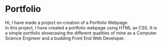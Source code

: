 # Portfolio

Hi, I have made a project on creation of a Portfolio Webpage.<br>
In this project, I have created a portfolio webpage using HTML an CSS.
It is a simple portfolio showcasing the different qualities of mine as a Computer Science Engineer and a budding Front End Web Developer.<br>
<a href="https://github.com/P-Asritha/Portfolio/issues/1#issue-1055073707"></a>

